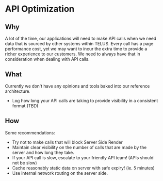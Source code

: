 # API Optimization

## Why

A lot of the time, our applications will need to make API calls when we need data that is sourced by other systems within TELUS.  Every call has a page performance cost, yet we may want to incur the extra time to provide a richer experience to our customers.  We need to always have that in consideration when dealing with API calls.

## What

Currently we don't have any opinions and tools baked into our reference architecture.

- Log how long your API calls are taking to provide visibility in a consistent format (TBD)

## How

Some recommendations:  

- Try not to make calls that will block Server Side Render
- Maintain clear visibility on the number of calls that are made by the server and how long they take.
- If your API call is slow, escalate to your friendly API team! (APIs should not be slow)
- Cache reasonably static data on server with safe expiry! (ie. 5 minutes)
- Use internal network routing on the server side.
